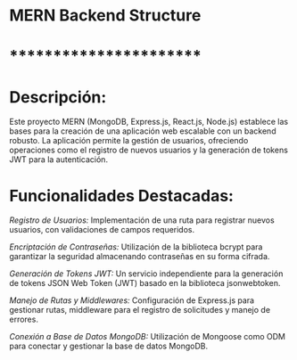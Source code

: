 # MERN Backend Structure

# **********************

# Descripción:

Este proyecto MERN (MongoDB, Express.js, React.js, Node.js) establece las bases para la creación de una aplicación web escalable con un backend robusto. La aplicación permite la gestión de usuarios, ofreciendo operaciones como el registro de nuevos usuarios y la generación de tokens JWT para la autenticación.

# Funcionalidades Destacadas:

*Registro de Usuarios:* Implementación de una ruta para registrar nuevos usuarios, con validaciones de campos requeridos.

*Encriptación de Contraseñas:* Utilización de la biblioteca bcrypt para garantizar la seguridad almacenando contraseñas en su forma cifrada.

*Generación de Tokens JWT:* Un servicio independiente para la generación de tokens JSON Web Token (JWT) basado en la biblioteca jsonwebtoken.

*Manejo de Rutas y Middlewares:* Configuración de Express.js para gestionar rutas, middleware para el registro de solicitudes y manejo de errores.

*Conexión a Base de Datos MongoDB:* Utilización de Mongoose como ODM para conectar y gestionar la base de datos MongoDB.
